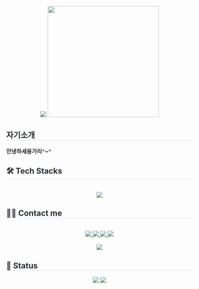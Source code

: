 <div align= "center">
    <img src="https://capsule-render.vercel.app/api?type=transparent&color=0:eedddd,100:fdf7f7&height=120&text=안냐세요&animation=twinkling&fontColor=d3c5c5&fontSize=40" />
    <img style="width:300px;" src="https://github.com/1309042/1309042/assets/117890805/fb8e4f00-2e8f-456e-b30c-6726cf4f8046.jpg" />
    </div>
    <div style="text-align: left;"> 
    <h2 style="border-bottom: 1px solid #d8dee4; color: #282d33;"> 자기소개 </h2>  
    <div style="font-weight: 700; font-size: 15px; text-align: left; color: #282d33;"> 안녕하세용가리^~^ </div> 
    </div>
    <div style="text-align: left;">
    <h2 style="border-bottom: 1px solid #d8dee4; color: #282d33;"> 🛠️ Tech Stacks </h2> <br> 
    <div  align= "center"> 
        <!--
          <img src="https://img.shields.io/badge/Bootstrap-7952B3?style=flat&logo=Bootstrap&logoColor=white">
          <img src="https://img.shields.io/badge/Github-181717?style=flat&logo=Github&logoColor=white">
          <img src="https://img.shields.io/badge/Javascript-F7DF1E?style=flat&logo=Javascript&logoColor=white">
          <img src="https://img.shields.io/badge/HTML5-E34F26?style=flat&logo=HTML5&logoColor=white">
          <img src="https://img.shields.io/badge/Notion-000000?style=flat&logo=Notion&logoColor=white">
          <br/><img src="https://img.shields.io/badge/Jenkins-D24939?style=flat&logo=Jenkins&logoColor=white">
          <img src="https://img.shields.io/badge/MySQL-4479A1?style=flat&logo=MySQL&logoColor=white">
          <img src="https://img.shields.io/badge/MariaDB-003545?style=flat&logo=MariaDB&logoColor=white">
          <img src="https://img.shields.io/badge/Oracle-F80000?style=flat&logo=Oracle&logoColor=white">
          <br/><img src="https://img.shields.io/badge/React-61DAFB?style=flat&logo=React&logoColor=white">
          <img src="https://img.shields.io/badge/Spring-6DB33F?style=flat&logo=Spring&logoColor=white">
          <img src="https://img.shields.io/badge/Spring Boot-6DB33F?style=flat&logo=Spring Boot&logoColor=white">
          <img src="https://img.shields.io/badge/Slack-4A154B?style=flat&logo=Slack&logoColor=white">
          <img src="https://img.shields.io/badge/jQuery-0769AD?style=flat&logo=jQuery&logoColor=white">
          <br/>
        -->
         <img src="https://img.shields.io/badge/Java-007396?style=flat&logo=Java&logoColor=white">
         <br/></div>
    </div>
    <div style="text-align: left;">
    <h2 style="border-bottom: 1px solid #d8dee4; color: #282d33;"> 🧑‍💻 Contact me </h2> <br> 
    <div align= "center"> <a href=/1309042> <img src="https://img.shields.io/badge/Instagram-E4405F?style=flat&logo=Instagram&logoColor=white&link=/1309042"> </a>
         <a href=1309042> <img src="https://img.shields.io/badge/Notion-000000?style=flat&logo=Notion&logoColor=white&link=1309042"> </a>
         <a href=mailto:1309042@gmail.com> <img src="https://img.shields.io/badge/Gmail-EA4335?style=flat&logo=Gmail&logoColor=white&link=mailto:1309042@gmail.com"> </a>
         <a href=> <img src="https://img.shields.io/badge/Velog-20C997?style=flat&logo=Velog&logoColor=white&link="> </a>
          </div>  <br> 
    <div align= "center"> <a href="https://hits.seeyoufarm.com"> <img src="https://hits.seeyoufarm.com/api/count/incr/badge.svg?url=https%3A%2F%2Fgithub.com%2F1309042%2F&count_bg=%23000000&title_bg=%23000000&icon=github.svg&icon_color=%23FFFFFF&title=GitHub&edge_flat=false"/></a>
       </div> 
    </div>
    <div style="text-align: left;"> 
    <h2 style="border-bottom: 1px solid #d8dee4; color: #282d33;"> 🏅 Status </h2> <div align= "center"> <img src="https://github-readme-stats.vercel.app/api?username=1309042&count_private=true&bg_color=180,00000000,&title_color=625555&text_color=625555"
         /> <img src="https://github-readme-stats.vercel.app/api/top-langs/?username=1309042&count_private=true&layout=compact&bg_color=180,00000000,&title_color=625555&text_color=625555" /> </div> 
    </div>
